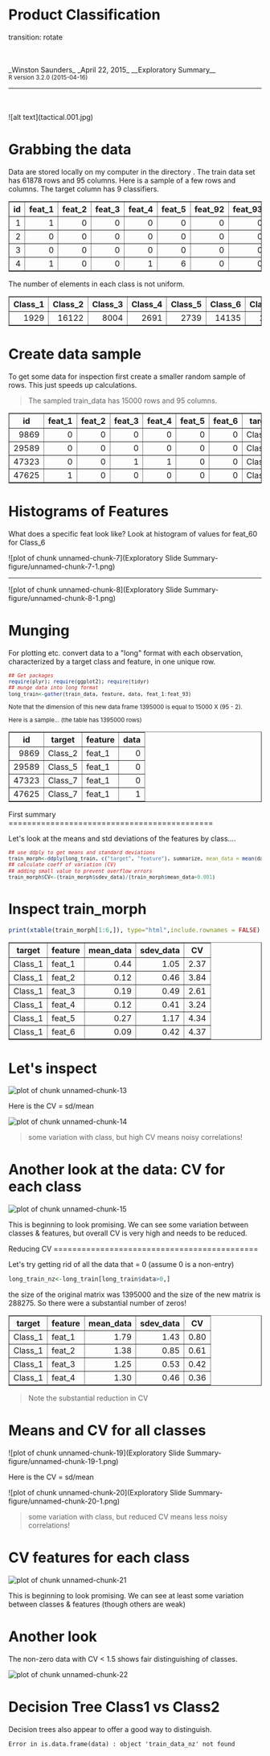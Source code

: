 Product Classification
========================================================
transition: rotate
  
  
<br>  
<br>  
_Winston Saunders_   
_April 22, 2015_  
__Exploratory Summary__
 

 <br>
<small>R version 3.2.0 (2015-04-16)</small>

***
<br>  
<br>  
![alt text](tactical.001.jpg)


Grabbing the data
========================================================



Data are stored locally on my computer in the directory .
The train data set has 61878 rows and 95 columns. Here is a sample of a few rows and columns. The target column has 9 classifiers.  
<small>
<!-- html table generated in R 3.2.0 by xtable 1.7-4 package -->
<!-- Thu Apr 30 17:10:51 2015 -->
<table border=1>
<tr> <th> id </th> <th> feat_1 </th> <th> feat_2 </th> <th> feat_3 </th> <th> feat_4 </th> <th> feat_5 </th> <th> feat_92 </th> <th> feat_93 </th> <th> target </th>  </tr>
  <tr> <td align="right">   1 </td> <td align="right">   1 </td> <td align="right">   0 </td> <td align="right">   0 </td> <td align="right">   0 </td> <td align="right">   0 </td> <td align="right">   0 </td> <td align="right">   0 </td> <td> Class_1 </td> </tr>
  <tr> <td align="right">   2 </td> <td align="right">   0 </td> <td align="right">   0 </td> <td align="right">   0 </td> <td align="right">   0 </td> <td align="right">   0 </td> <td align="right">   0 </td> <td align="right">   0 </td> <td> Class_1 </td> </tr>
  <tr> <td align="right">   3 </td> <td align="right">   0 </td> <td align="right">   0 </td> <td align="right">   0 </td> <td align="right">   0 </td> <td align="right">   0 </td> <td align="right">   0 </td> <td align="right">   0 </td> <td> Class_1 </td> </tr>
  <tr> <td align="right">   4 </td> <td align="right">   1 </td> <td align="right">   0 </td> <td align="right">   0 </td> <td align="right">   1 </td> <td align="right">   6 </td> <td align="right">   0 </td> <td align="right">   0 </td> <td> Class_1 </td> </tr>
   </table>
</small>  
The number of elements in each class is not uniform. 
<small>   
<!-- html table generated in R 3.2.0 by xtable 1.7-4 package -->
<!-- Thu Apr 30 17:10:51 2015 -->
<table border=1>
<tr> <th> Class_1 </th> <th> Class_2 </th> <th> Class_3 </th> <th> Class_4 </th> <th> Class_5 </th> <th> Class_6 </th> <th> Class_7 </th> <th> Class_8 </th> <th> Class_9 </th>  </tr>
  <tr> <td align="right"> 1929 </td> <td align="right"> 16122 </td> <td align="right"> 8004 </td> <td align="right"> 2691 </td> <td align="right"> 2739 </td> <td align="right"> 14135 </td> <td align="right"> 2839 </td> <td align="right"> 8464 </td> <td align="right"> 4955 </td> </tr>
   </table>
</small> 



Create data sample
========================================================
To get some data for inspection first create a smaller random sample of rows. This just speeds up calculations. 



> The sampled train_data has 15000 rows and 95 columns. 

<!-- html table generated in R 3.2.0 by xtable 1.7-4 package -->
<!-- Thu Apr 30 17:10:51 2015 -->
<table border=1>
<tr> <th> id </th> <th> feat_1 </th> <th> feat_2 </th> <th> feat_3 </th> <th> feat_4 </th> <th> feat_5 </th> <th> feat_6 </th> <th> target </th>  </tr>
  <tr> <td align="right"> 9869 </td> <td align="right">   0 </td> <td align="right">   0 </td> <td align="right">   0 </td> <td align="right">   0 </td> <td align="right">   0 </td> <td align="right">   0 </td> <td> Class_2 </td> </tr>
  <tr> <td align="right"> 29589 </td> <td align="right">   0 </td> <td align="right">   0 </td> <td align="right">   0 </td> <td align="right">   0 </td> <td align="right">   0 </td> <td align="right">   0 </td> <td> Class_5 </td> </tr>
  <tr> <td align="right"> 47323 </td> <td align="right">   0 </td> <td align="right">   0 </td> <td align="right">   1 </td> <td align="right">   1 </td> <td align="right">   0 </td> <td align="right">   0 </td> <td> Class_7 </td> </tr>
  <tr> <td align="right"> 47625 </td> <td align="right">   1 </td> <td align="right">   0 </td> <td align="right">   0 </td> <td align="right">   0 </td> <td align="right">   0 </td> <td align="right">   0 </td> <td> Class_7 </td> </tr>
   </table>

Histograms of Features
======================================

What does a specific feat look like? Look at histogram of values for feat\_60 for Class\_6

![plot of chunk unnamed-chunk-7](Exploratory Slide Summary-figure/unnamed-chunk-7-1.png) 
***

![plot of chunk unnamed-chunk-8](Exploratory Slide Summary-figure/unnamed-chunk-8-1.png) 


Munging
=========================================
For plotting etc. convert data to a "long" format with each observation, characterized by a target class and feature, in one unique row.
<small>

```r
## Get packages
require(plyr); require(ggplot2); require(tidyr)
## munge data into long format 
long_train<-gather(train_data, feature, data, feat_1:feat_93)
```

Note that the dimension of this new data frame 1395000 is equal to 15000 X (95 - 2).

Here is a sample...   (the table has 1395000 rows)
<!-- html table generated in R 3.2.0 by xtable 1.7-4 package -->
<!-- Thu Apr 30 17:10:52 2015 -->
<table border=1>
<tr> <th> id </th> <th> target </th> <th> feature </th> <th> data </th>  </tr>
  <tr> <td align="right"> 9869 </td> <td> Class_2 </td> <td> feat_1 </td> <td align="right">   0 </td> </tr>
  <tr> <td align="right"> 29589 </td> <td> Class_5 </td> <td> feat_1 </td> <td align="right">   0 </td> </tr>
  <tr> <td align="right"> 47323 </td> <td> Class_7 </td> <td> feat_1 </td> <td align="right">   0 </td> </tr>
  <tr> <td align="right"> 47625 </td> <td> Class_7 </td> <td> feat_1 </td> <td align="right">   1 </td> </tr>
   </table>
</small>  
First summary
============================================

Let's look at the means and std deviations of the features by class....

<small>

```r
## use ddply to get means and standard deviations
train_morph<-ddply(long_train, c("target", "feature"), summarize, mean_data = mean(data), sdev_data = sqrt(var(data)))
## calculate coeff of variation (CV)
## adding small value to prevent overflow errors
train_morph$CV<-(train_morph$sdev_data)/(train_morph$mean_data+0.001)
```
</small>

Inspect train_morph
======================================


```r
print(xtable(train_morph[1:6,]), type="html",include.rownames = FALSE)
```

<!-- html table generated in R 3.2.0 by xtable 1.7-4 package -->
<!-- Thu Apr 30 17:10:53 2015 -->
<table border=1>
<tr> <th> target </th> <th> feature </th> <th> mean_data </th> <th> sdev_data </th> <th> CV </th>  </tr>
  <tr> <td> Class_1 </td> <td> feat_1 </td> <td align="right"> 0.44 </td> <td align="right"> 1.05 </td> <td align="right"> 2.37 </td> </tr>
  <tr> <td> Class_1 </td> <td> feat_2 </td> <td align="right"> 0.12 </td> <td align="right"> 0.46 </td> <td align="right"> 3.84 </td> </tr>
  <tr> <td> Class_1 </td> <td> feat_3 </td> <td align="right"> 0.19 </td> <td align="right"> 0.49 </td> <td align="right"> 2.61 </td> </tr>
  <tr> <td> Class_1 </td> <td> feat_4 </td> <td align="right"> 0.12 </td> <td align="right"> 0.41 </td> <td align="right"> 3.24 </td> </tr>
  <tr> <td> Class_1 </td> <td> feat_5 </td> <td align="right"> 0.27 </td> <td align="right"> 1.17 </td> <td align="right"> 4.34 </td> </tr>
  <tr> <td> Class_1 </td> <td> feat_6 </td> <td align="right"> 0.09 </td> <td align="right"> 0.42 </td> <td align="right"> 4.37 </td> </tr>
   </table>

Let's inspect
=========================================

<img src="Exploratory Slide Summary-figure/unnamed-chunk-13-1.png" title="plot of chunk unnamed-chunk-13" alt="plot of chunk unnamed-chunk-13" style="display: block; margin: auto;" />

Here is the CV = sd/mean

<img src="Exploratory Slide Summary-figure/unnamed-chunk-14-1.png" title="plot of chunk unnamed-chunk-14" alt="plot of chunk unnamed-chunk-14" style="display: block; margin: auto;" />

>some variation with class, but high CV means noisy correlations!

Another look at the data: CV for each class
===================================

<img src="Exploratory Slide Summary-figure/unnamed-chunk-15-1.png" title="plot of chunk unnamed-chunk-15" alt="plot of chunk unnamed-chunk-15" style="display: block; margin: auto;" />

This is beginning to look promising. We can see some variation between classes & features, but overall CV is very high and needs to be reduced.


</small>  
Reducing CV
============================================

Let's try getting rid of all the data that = 0 (assume 0 is a non-entry)


```r
long_train_nz<-long_train[long_train$data>0,]
```

the size of the original matrix was 1395000 and the size of the new matrix is 288275. So there were a substantial number of zeros!



<!-- html table generated in R 3.2.0 by xtable 1.7-4 package -->
<!-- Thu Apr 30 17:10:56 2015 -->
<table border=1>
<tr> <th> target </th> <th> feature </th> <th> mean_data </th> <th> sdev_data </th> <th> CV </th>  </tr>
  <tr> <td> Class_1 </td> <td> feat_1 </td> <td align="right"> 1.79 </td> <td align="right"> 1.43 </td> <td align="right"> 0.80 </td> </tr>
  <tr> <td> Class_1 </td> <td> feat_2 </td> <td align="right"> 1.38 </td> <td align="right"> 0.85 </td> <td align="right"> 0.61 </td> </tr>
  <tr> <td> Class_1 </td> <td> feat_3 </td> <td align="right"> 1.25 </td> <td align="right"> 0.53 </td> <td align="right"> 0.42 </td> </tr>
  <tr> <td> Class_1 </td> <td> feat_4 </td> <td align="right"> 1.30 </td> <td align="right"> 0.46 </td> <td align="right"> 0.36 </td> </tr>
   </table>

>Note the substantial reduction in CV

Means and CV for all classes
=========================================

![plot of chunk unnamed-chunk-19](Exploratory Slide Summary-figure/unnamed-chunk-19-1.png) 

Here is the CV = sd/mean

![plot of chunk unnamed-chunk-20](Exploratory Slide Summary-figure/unnamed-chunk-20-1.png) 

>some variation with class, but reduced CV means less noisy correlations!

CV features for each class
===================================

<img src="Exploratory Slide Summary-figure/unnamed-chunk-21-1.png" title="plot of chunk unnamed-chunk-21" alt="plot of chunk unnamed-chunk-21" style="display: block; margin: auto;" />

This is beginning to look promising. We can see at least some variation between classes & features (though others are weak)


Another look
==================================

The non-zero data with CV < 1.5 shows fair distinguishing of classes.

<img src="Exploratory Slide Summary-figure/unnamed-chunk-22-1.png" title="plot of chunk unnamed-chunk-22" alt="plot of chunk unnamed-chunk-22" style="display: block; margin: auto;" />



Decision Tree Class1 vs Class2 
===================================

Decision trees also appear to offer a good way to distinguish.










```
Error in is.data.frame(data) : object 'train_data_nz' not found
```
